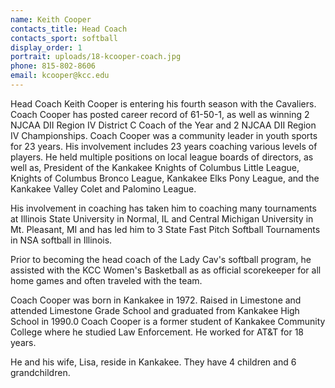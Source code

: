 ```yaml
---
name: Keith Cooper
contacts_title: Head Coach
contacts_sport: softball
display_order: 1
portrait: uploads/18-kcooper-coach.jpg
phone: 815-802-8606
email: kcooper@kcc.edu
---
```


Head Coach Keith Cooper is entering his fourth season with the Cavaliers. Coach Cooper has posted career record of 61-50-1, as well as winning 2 NJCAA DII Region IV District C Coach of the Year and 2 NJCAA DII Region IV Championships. Coach Cooper was a community leader in youth sports for 23 years. His involvement includes 23 years coaching various levels of players. He held multiple positions on local league boards of directors, as well as, President of the Kankakee Knights of Columbus Little League, Knights of Columbus Bronco League, Kankakee Elks Pony League, and the Kankakee Valley Colet and Palomino League.

His involvement in coaching has taken him to coaching many tournaments at Illinois State University in Normal, IL and Central Michigan University in Mt. Pleasant, MI and has led him to 3 State Fast Pitch Softball Tournaments in NSA softball in Illinois.

Prior to becoming the head coach of the Lady Cav's softball program, he assisted with the KCC Women's Basketball as as official scorekeeper for all home games and often traveled with the team.&nbsp;

Coach Cooper was born in Kankakee in 1972. Raised in Limestone and attended Limestone Grade School and graduated from Kankakee High School in 1990.0 Coach Cooper is a former student of Kankakee Community College where he studied Law Enforcement. He worked for AT&T for 18 years.

He and his wife, Lisa, reside in Kankakee. They have 4 children and 6 grandchildren.
